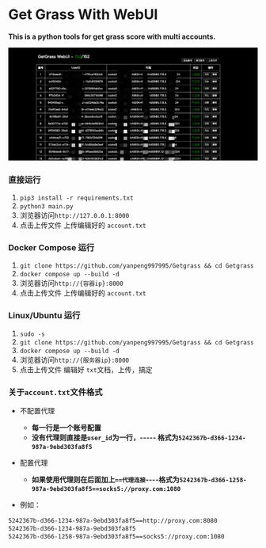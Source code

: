 # Get Grass With WebUI

**This is a python tools for get grass score with multi accounts.**

![img.png](img.png)

### **直接运行**
1. ```pip3 install -r requirements.txt```
2. ```python3 main.py```
3. 浏览器访问`http://127.0.0.1:8000`
4. 点击上传文件 上传编辑好的 `account.txt`

### **Docker Compose 运行**
1. `git clone https://github.com/yanpeng997995/Getgrass && cd Getgrass`
2. `docker compose up --build -d`
3. 浏览器访问`http://{容器ip}:8000`
4. 点击上传文件 上传编辑好的 `account.txt`

### **Linux/Ubuntu 运行**
1. `sudo -s`
2. `git clone https://github.com/yanpeng997995/Getgrass && cd Getgrass`
3. `docker compose up --build -d`
4. 浏览器访问`http://{服务器ip}:8000`
5. 点击上传文件 编辑好 `txt`文档，上传，搞定


### 关于`account.txt`文件格式
- 不配置代理
  - **每一行是一个账号配置** 
  - **没有代理则直接是`user_id`为一行，----- 格式为`5242367b-d366-1234-987a-9ebd303fa8f5`**
- 配置代理
  - **如果使用代理则在后面加上`==代理连接`----格式为`5242367b-d366-1258-987a-9ebd303fa8f5==socks5://proxy.com:1080`**

- 例如：
 ```text
5242367b-d366-1234-987a-9ebd303fa8f5==http://proxy.com:8080
5242367b-d366-1234-987a-9ebd303fa8f5
5242367b-d366-1258-987a-9ebd303fa8f5==socks5://proxy.com:1080
 ```

